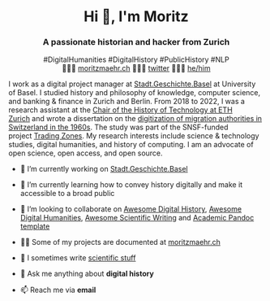 <h1 align="center">Hi 👋, I'm Moritz</h1>

<h3 align="center">A passionate historian and hacker from Zurich</h3>

<p align='center'>#DigitalHumanities #DigitalHistory #PublicHistory #NLP<br>👨🏻‍💻 <a href="https://moritzmaehr.ch/">moritzmaehr.ch</a> 🙇🏻‍♂️ <a href="https://twitter.com/moritzmaehr">twitter</a> 🧜🏻‍♂️ <a href="https://pronoun.is/he">he/him</a></p>

I work as a digital project manager at [Stadt.Geschichte.Basel](https://www.stadtgeschichtebasel.ch/) at University of Basel. I studied history and philosophy of knowledge, computer science, and banking & finance in Zurich and Berlin. From 2018 to 2022, I was a research assistant at the [Chair of the History of Technology at ETH Zurich](https://web.archive.org/web/20220502151015/https://www.tg.ethz.ch/personen/details/moritz-maehr/) and wrote a dissertation on the [digitization of migration authorities in Switzerland in the 1960s](https://web.archive.org/web/20220502151143/https://www.tg.ethz.ch/en/projects/details/aliens-and-the-computer/). The study was part of the SNSF-funded project [Trading Zones](https://data.snf.ch/grants/grant/188795). My research interests include science & technology studies, digital humanities, and history of computing. I am an advocate of open science, open access, and open source.

- 🔭 I’m currently working on [Stadt.Geschichte.Basel](https://www.stadtgeschichtebasel.ch/index/das-projekt/stadt-geschichte-basel/team.html)

- 🌱 I’m currently learning how to convey history digitally and make it accessible to a broad public

- 👯 I’m looking to collaborate on [Awesome Digital History](https://github.com/maehr/awesome-digital-history), [Awesome Digital Humanities](https://github.com/dh-tech/awesome-digital-humanities), [Awesome Scientific Writing](https://github.com/writing-resources/awesome-scientific-writing) and [Academic Pandoc template](https://github.com/maehr/academic-pandoc-template)

- 👨‍💻 Some of my projects are documented at [moritzmaehr.ch](https://moritzmaehr.ch/projects/)

- 📝 I sometimes write [scientific stuff](https://moritzmaehr.ch/)

- 💬 Ask me anything about **digital history**

- 📫 Reach me via **email**
